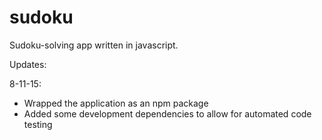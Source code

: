 # sudoku
Sudoku-solving app written in javascript.

Updates:

8-11-15:
* Wrapped the application as an npm package
* Added some development dependencies to allow for automated code testing
